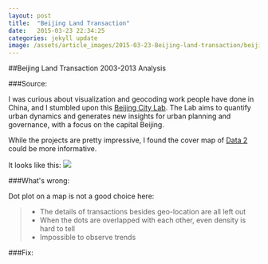 ```yaml
---
layout: post
title:  "Beijing Land Transaction"
date:   2015-03-23 22:34:25
categories: jekyll update
image: /assets/article_images/2015-03-23-Beijing-land-transaction/beijing_watercolor.jpeg
---
```


##Beijing Land Transaction 2003-2013 Analysis

###Source:

I was curious about visualization and geocoding work people have done in China, and I stumbled upon this [Beijing City Lab](http://www.beijingcitylab.com/). The Lab aims to quantify urban dynamics and generates new insights for urban planning and governance, with a focus on the capital Beijing.

While the projects are pretty impressive, I found the cover map of [Data 2](http://www.beijingcitylab.com/data-released-1/data1-20/) could be more informative. 

It looks like this:
![](http://casey-huang.github.io/assets/article_images/2015-03-23-Beijing-land-transaction/original_image.jpg)

###What's wrong:

Dot plot on a map is not a good choice here:
> - The details of transactions besides geo-location are all left out
> - When the dots are overlapped with each other, even density is hard to tell
> - Impossible to observe trends

###Fix:

